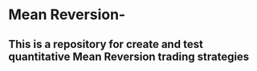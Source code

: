 # Mean Reversion-
## This is a repository for create and test quantitative Mean Reversion trading strategies ##

